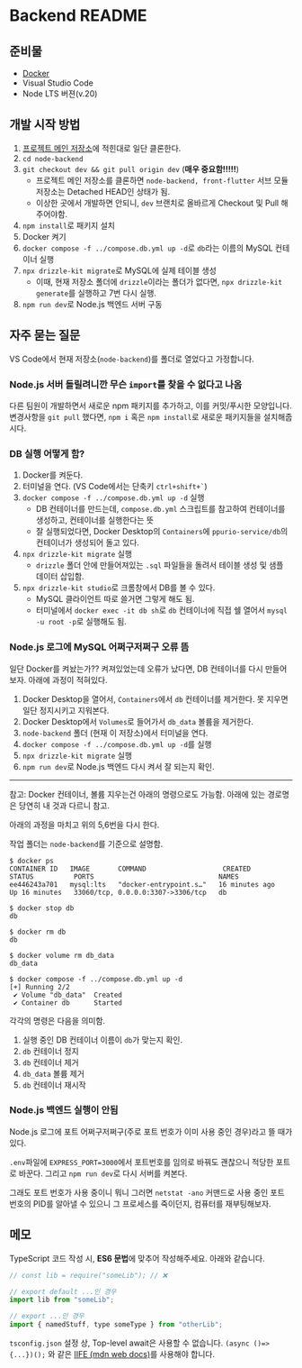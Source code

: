 # Backend README

## 준비물
- [Docker](https://www.docker.com/)
- Visual Studio Code
- Node LTS 버젼(v.20)

## 개발 시작 방법

1. [프로젝트 메인 저장소](https://github.com/hansung-taeyang/precapstone-ppurio-service)에 적힌대로 일단 클론한다.
2. `cd node-backend`
3. `git checkout dev && git pull origin dev` (**매우 중요함!!!!!**)
    - 프로젝트 메인 저장소를 클론하면 `node-backend, front-flutter` 서브 모듈 저장소는 Detached HEAD인 상태가 됨.
    - 이상한 곳에서 개발하면 안되니, `dev` 브랜치로 올바르게 Checkout 및 Pull 해 주어야함.
4. `npm install`로 패키지 설치
5. Docker 켜기
6. `docker compose -f ../compose.db.yml up -d`로 `db`라는 이름의 MySQL 컨테이너 실행
7. `npx drizzle-kit migrate`로 MySQL에 실제 테이블 생성
    - 이때, 현재 저장소 폴더에 `drizzle`이라는 폴더가 없다면, `npx drizzle-kit generate`를 실행하고 7번 다시 실행.
8. `npm run dev`로 Node.js 백엔드 서버 구동

## 자주 묻는 질문 

VS Code에서 현재 저장소(`node-backend`)를 폴더로 열었다고 가정합니다.

### Node.js 서버 돌릴려니깐 무슨 `import`를 찾을 수 없다고 나옴

다른 팀원이 개발하면서 새로운 npm 패키지를 추가하고, 이를 커밋/푸시한 모양입니다. 변경사항을 `git pull` 했다면, `npm i` 혹은 `npm install`로 새로운 패키지들을 설치해줍시다.


### DB 실행 어떻게 함?

1. Docker를 켜둔다.
2. 터미널을 연다. (VS Code에서는 단축키 `` ctrl+shift+` ``)
3. `docker compose -f ../compose.db.yml up -d` 실행
    - DB 컨테이너를 만드는데, `compose.db.yml` 스크립트를 참고하여 컨테이너를 생성하고, 컨테이너를 실행한다는 뜻
    - 잘 실행되었다면, Docker Desktop의 `Containers`에 `ppurio-service/db`의 컨테이너가 생성되어 돌고 있다.
4. `npx drizzle-kit migrate` 실행
    - `drizzle` 폴더 안에 만들어져있는 `.sql` 파일들을 돌려서 테이블 생성 및 샘플 데이터 삽입함.
5. `npx drizzle-kit studio`로 크롬창에서 DB를 볼 수 있다.
    - MySQL 클라이언트 따로 쓸거면 그렇게 해도 됨.
    - 터미널에서 `docker exec -it db sh`로 `db` 컨테이너에 직접 쉘 열어서 `mysql -u root -p`로 실행해도 됨.

### Node.js 로그에 MySQL 어쩌구저쩌구 오류 뜸

일단 Docker를 켜놨는가?? 켜져있었는데 오류가 났다면, DB 컨테이너를 다시 만들어보자. 아래에 과정이 적혀있다.

1. Docker Desktop을 열어서, `Containers`에서 `db` 컨테이너를 제거한다. 못 지우면 일단 정지시키고 지워본다.
2. Docker Desktop에서 `Volumes`로 들어가서 `db_data` 볼륨을 제거한다.
3. `node-backend` 폴더 (현재 이 저장소)에서 터미널을 연다.
4. `docker compose -f ../compose.db.yml up -d`를 실행
5. `npx drizzle-kit migrate` 실행
6. `npm run dev`로 Node.js 백엔드 다시 켜서 잘 되는지 확인.

---

참고: Docker 컨테이너, 볼륨 지우는건 아래의 명령으로도 가능함. 아래에 있는 경로명은 당연히 내 것과 다르니 참고.

아래의 과정을 마치고 위의 5,6번을 다시 한다.

작업 폴더는 `node-backend`를 기준으로 설명함.

```console
$ docker ps 
CONTAINER ID   IMAGE       COMMAND                   CREATED          STATUS          PORTS                               NAMES
ee446243a701   mysql:lts   "docker-entrypoint.s…"   16 minutes ago   Up 16 minutes   33060/tcp, 0.0.0.0:3307->3306/tcp   db

$ docker stop db
db

$ docker rm db
db

$ docker volume rm db_data
db_data

$ docker compose -f ../compose.db.yml up -d
[+] Running 2/2
 ✔ Volume "db_data"  Created
 ✔ Container db      Started
```

각각의 명령은 다음을 의미함.

1. 실행 중인 DB 컨테이너 이름이 `db`가 맞는지 확인.
2. `db` 컨테이너 정지
3. `db` 컨테이너 제거
4. `db_data` 볼륨 제거
5. `db` 컨테이너 재시작

### Node.js 백엔드 실행이 안됨

Node.js 로그에 포트 어쩌구저쩌구(주로 포트 번호가 이미 사용 중인 경우)라고 뜰 때가 있다.

`.env`파일에 `EXPRESS_PORT=3000`에서 포트번호를 임의로 바꿔도 괜찮으니 적당한 포트로 바꾼다. 그리고 `npm run dev`로 다시 서버를 켜본다.

그래도 포트 번호가 사용 중이니 뭐니 그러면 `netstat -ano` 커맨드로 사용 중인 포트 번호의 PID를 알아낼 수 있으니 그 프로세스를 죽이던지, 컴퓨터를 재부팅해보자.

## 메모

TypeScript 코드 작성 시, **ES6 문법**에 맞추어 작성해주세요. 아래와 같습니다.

```javascript
// const lib = require("someLib"); // ❌

// export default ...인 경우
import lib from "someLib";

// export ...인 경우
import { namedStuff, type someType } from "otherLib";
```

`tsconfig.json` 설정 상, Top-level await은 사용할 수 없습니다. `(async ()=> {...})();` 와 같은 [IIFE (mdn web docs)](https://developer.mozilla.org/en-US/docs/Glossary/IIFE)를 사용해야 합니다.

